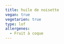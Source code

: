 ```yaml
---
title: huile de noisette
vegan: true
vegetarien: true
type: lof
allergenes:
  - Fruit à coque
---
```


